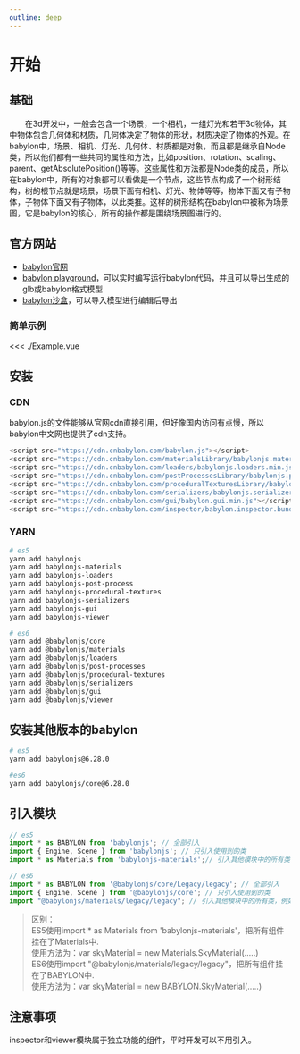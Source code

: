 ```yaml
---
outline: deep
---
```


# 开始

## 基础
&emsp;&emsp;在3d开发中，一般会包含一个场景，一个相机，一组灯光和若干3d物体，其中物体包含几何体和材质，几何体决定了物体的形状，材质决定了物体的外观。在babylon中，场景、相机、灯光、几何体、材质都是对象，而且都是继承自Node类，所以他们都有一些共同的属性和方法，比如position、rotation、scaling、parent、getAbsolutePosition()等等。这些属性和方法都是Node类的成员，所以在babylon中，所有的对象都可以看做是一个节点，这些节点构成了一个树形结构，树的根节点就是场景，场景下面有相机、灯光、物体等等，物体下面又有子物体，子物体下面又有子物体，以此类推。这样的树形结构在babylon中被称为场景图，它是babylon的核心，所有的操作都是围绕场景图进行的。


## 官方网站
- [babylon官网](https://www.babylonjs.com/)
- [babylon playground](https://playground.babylonjs.com/)，可以实时编写运行babylon代码，并且可以导出生成的glb或babylon格式模型
- [babylon沙盒](https://sandbox.babylonjs.com/)，可以导入模型进行编辑后导出

### 简单示例
<!-- <<< @/snippets/snippet -->

<Example class="test" />
<<< ./Example.vue

<script setup>
import Example from './Example.vue'
</script>

## 安装

### CDN

babylon.js的文件能够从官网cdn直接引用，但好像国内访问有点慢，所以babylon中文网也提供了cdn支持。

```js
<script src="https://cdn.cnbabylon.com/babylon.js"></script>
<script src="https://cdn.cnbabylon.com/materialsLibrary/babylonjs.materials.min.js"></script>
<script src="https://cdn.cnbabylon.com/loaders/babylonjs.loaders.min.js"></script>
<script src="https://cdn.cnbabylon.com/postProcessesLibrary/babylonjs.postProcess.min.js"></script>
<script src="https://cdn.cnbabylon.com/proceduralTexturesLibrary/babylonjs.proceduralTextures.min.js"></script>
<script src="https://cdn.cnbabylon.com/serializers/babylonjs.serializers.min.js"></script>
<script src="https://cdn.cnbabylon.com/gui/babylon.gui.min.js"></script>
<script src="https://cdn.cnbabylon.com/inspector/babylon.inspector.bundle.js"></script>
```

### YARN

```bash
# es5
yarn add babylonjs
yarn add babylonjs-materials
yarn add babylonjs-loaders
yarn add babylonjs-post-process
yarn add babylonjs-procedural-textures
yarn add babylonjs-serializers
yarn add babylonjs-gui
yarn add babylonjs-viewer

# es6
yarn add @babylonjs/core
yarn add @babylonjs/materials
yarn add @babylonjs/loaders
yarn add @babylonjs/post-processes
yarn add @babylonjs/procedural-textures
yarn add @babylonjs/serializers
yarn add @babylonjs/gui
yarn add @babylonjs/viewer
```

## 安装其他版本的babylon

```bash
# es5
yarn add babylonjs@6.28.0

#es6
yarn add babylonjs/core@6.28.0
```

## 引入模块

```js
// es5
import * as BABYLON from 'babylonjs'; // 全部引入
import { Engine, Scene } from 'babylonjs'; // 只引入使用到的类
import * as Materials from 'babylonjs-materials';// 引入其他模块中的所有类，例如materials材质库

// es6
import * as BABYLON from '@babylonjs/core/Legacy/legacy'; // 全部引入
import { Engine, Scene } from '@babylonjs/core'; // 只引入使用到的类
import "@babylonjs/materials/legacy/legacy"; // 引入其他模块中的所有类，例如materials
```

> 区别：<br>
ES5使用import * as Materials from 'babylonjs-materials'，把所有组件挂在了Materials中.<br>
使用方法为：var skyMaterial = new Materials.SkyMaterial(.....)<br>
ES6使用import "@babylonjs/materials/legacy/legacy"，把所有组件挂在了BABYLON中.<br>
使用方法为：var skyMaterial = new BABYLON.SkyMaterial(.....)

## 注意事项
inspector和viewer模块属于独立功能的组件，平时开发可以不用引入。